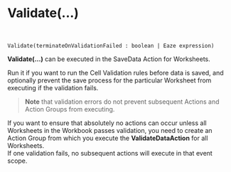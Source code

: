 # Validate(...)

<br/>

```
Validate(terminateOnValidationFailed : boolean | Eaze expression)
```

**Validate(…)** can be executed in the SaveData Action for Worksheets.

 Run it if you want to run the Cell Validation rules before data is saved, and optionally prevent the save process for the particular Worksheet from executing if the validation fails.

>**Note** that validation errors do not prevent subsequent Actions and Action Groups from executing.

If you want to ensure that absolutely no actions can occur unless all Worksheets in the Workbook passes validation, you need to create an Action Group from which you execute the **ValidateDataAction** for all Worksheets.  
If one validation fails, no subsequent actions will execute in that event scope. 